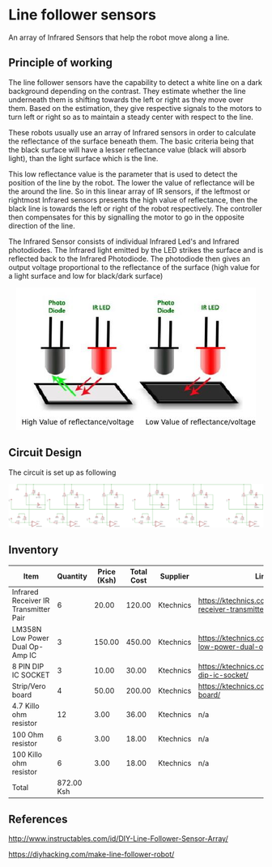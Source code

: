 # Line follower sensors

An array of Infrared Sensors that help the robot move along a line.

## Principle of working

The line follower sensors have the capability to detect a white line on a dark background depending on the contrast. They estimate whether the line underneath them is shifting towards the left or right as they move over them. Based on the estimation, they give respective signals to the motors to turn left or right so as to maintain a steady center with respect to the line.

These robots usually use an array of Infrared sensors in order to calculate the reflectance of the surface beneath them. The basic criteria being that the black surface will have a lesser reflectance value (black will absorb light), than the light surface which is the line.

This low reflectance value is the parameter that is used to detect the position of the line by the robot. The lower the value of reflectance will be the around the line. So in this linear array of IR sensors, if the leftmost or rightmost Infrared sensors presents the high value of reflectance, then the black line is towards the left or right of the robot respectively. The controller then compensates for this by signalling the motor to go in the opposite direction of the line. 

The Infrared Sensor consists of individual Infrared Led's and Infrared photodiodes. The Infrared light emitted by the LED strikes the surface and is reflected back to the Infrared Photodiode. The photodiode then gives an output voltage proportional to the reflectance of the surface (high value for a light surface and low for black/dark surface)

<p align="center">
	<img src="./Assets/IRsensor.jpg" />
</p>

## Circuit Design

The circuit is set up as following

<p align="center">
	<img src="./Circuit_design/Circuit.png" />
</p>

## Inventory

| Item          | Quantity      | Price (Ksh) | Total Cost | Supplier | Link |
| ------------- |---------------| ------|------------|----------|------|
| Infrared Receiver IR Transmitter Pair | 6 | 20.00 | 120.00 | Ktechnics  | https://ktechnics.com/shop/infrared-receiver-transmitter-pair/ |
| LM358N Low Power Dual Op-Amp IC | 3 | 150.00 | 450.00 | Ktechnics  | https://ktechnics.com/shop/lm358n-low-power-dual-op-amp-ic/ |
| 8 PIN DIP IC SOCKET | 3 | 10.00 | 30.00 | Ktechnics  | https://ktechnics.com/shop/8-pin-dip-ic-socket/ |
| Strip/Vero board | 4 | 50.00 | 200.00 | Ktechnics  | https://ktechnics.com/shop/stripvero-board/ |
| 4.7 Killo ohm resistor | 12 | 3.00 | 36.00 | Ktechnics  | n/a |
| 100 Ohm resistor | 6 | 3.00 | 18.00 | Ktechnics  | n/a |
| 100 Killo ohm resistor | 6 | 3.00 | 18.00 | Ktechnics  | n/a |
| Total | 872.00 Ksh |

## References

http://www.instructables.com/id/DIY-Line-Follower-Sensor-Array/

https://diyhacking.com/make-line-follower-robot/
